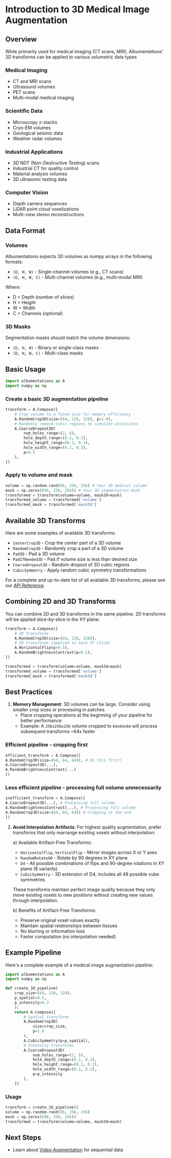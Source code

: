 # Introduction to 3D Medical Image Augmentation

## Overview

While primarily used for medical imaging (CT scans, MRI), Albumentations' 3D transforms can be applied to various volumetric data types

### Medical Imaging
- CT and MRI scans
- Ultrasound volumes
- PET scans
- Multi-modal medical imaging

### Scientific Data
- Microscopy z-stacks
- Cryo-EM volumes
- Geological seismic data
- Weather radar volumes

### Industrial Applications
- 3D NDT (Non-Destructive Testing) scans
- Industrial CT for quality control
- Material analysis volumes
- 3D ultrasonic testing data

### Computer Vision
- Depth camera sequences
- LiDAR point cloud voxelizations
- Multi-view stereo reconstructions

## Data Format

### Volumes
Albumentations expects 3D volumes as numpy arrays in the following formats:
- `(D, H, W)` - Single-channel volumes (e.g., CT scans)
- `(D, H, W, C)` - Multi-channel volumes (e.g., multi-modal MRI)

Where:
- D = Depth (number of slices)
- H = Height
- W = Width 
- C = Channels (optional)

### 3D Masks
Segmentation masks should match the volume dimensions:
- `(D, H, W)` - Binary or single-class masks
- `(D, H, W, C)` - Multi-class masks

## Basic Usage

```python
import albumentations as A
import numpy as np
```

### Create a basic 3D augmentation pipeline

```python
transform = A.Compose([
    # Crop volume to a fixed size for memory efficiency
    A.RandomCrop3D(size=(64, 128, 128), p=1.0),    
    # Randomly remove cubic regions to simulate occlusions
    A.CoarseDropout3D(
        num_holes_range=(2, 6),
        hole_depth_range=(0.1, 0.3),
        hole_height_range=(0.1, 0.3),
        hole_width_range=(0.1, 0.3),
        p=0.5
    ),    
])
```

### Apply to volume and mask

```python
volume = np.random.rand(96, 256, 256) # Your 3D medical volume
mask = np.zeros((96, 256, 256)) # Your 3D segmentation mask
transformed = transform(volume=volume, mask3d=mask)
transformed_volume = transformed['volume']
transformed_mask = transformed['mask3d']
```

## Available 3D Transforms

Here are some examples of available 3D transforms:

- `CenterCrop3D` - Crop the center part of a 3D volume
- `RandomCrop3D` - Randomly crop a part of a 3D volume
- `Pad3D` - Pad a 3D volume
- `PadIfNeeded3D` - Pad if volume size is less than desired size
- `CoarseDropout3D` - Random dropout of 3D cubic regions
- `CubicSymmetry` - Apply random cubic symmetry transformations

For a complete and up-to-date list of all available 3D transforms, please see our [API Reference](api_reference/augmentations/3d_transforms.md).

## Combining 2D and 3D Transforms

You can combine 2D and 3D transforms in the same pipeline. 2D transforms will be applied slice-by-slice in the XY plane:

```python
transform = A.Compose([
    # 3D transforms
    A.RandomCrop3D(size=(64, 128, 128)),
    # 2D transforms (applied to each XY slice)
    A.HorizontalFlip(p=0.5),
    A.RandomBrightnessContrast(p=0.2),
])

transformed = transform(volume=volume, mask3d=mask)
transformed_volume = transformed['volume']
transformed_mask = transformed['mask3d']
```


## Best Practices

1. **Memory Management**: 3D volumes can be large. Consider using smaller crop sizes or processing in patches.
   - Place cropping operations at the beginning of your pipeline for better performance
   - Example: A `256x256x256` volume cropped to `64x64x64` will process subsequent transforms ~64x faster

### Efficient pipeline - cropping first
```python
efficient_transform = A.Compose([
A.RandomCrop3D(size=(64, 64, 64)), # Do this first!
A.CoarseDropout3D(...),
A.RandomBrightnessContrast(...)
])
```

### Less efficient pipeline - processing full volume unnecessarily
```python
inefficient_transform = A.Compose([
A.CoarseDropout3D(...), # Processing full volume
A.RandomBrightnessContrast(...), # Processing full volume
A.RandomCrop3D(size=(64, 64, 64)) # Cropping at the end
])
```

2. **Avoid Interpolation Artifacts**: For highest quality augmentation, prefer transforms that only rearrange existing voxels without interpolation:

   a) Available Artifact-Free Transforms:
      - `HorizontalFlip`, `VerticalFlip` - Mirror images across X or Y axes
      - `RandomRotate90` - Rotate by 90 degrees in XY plane
      - `D4` - All possible combinations of flips and 90-degree rotations in XY plane (8 variants)
      - `CubicSymmetry` - 3D extension of D4, includes all 48 possible cube symmetries

   These transforms maintain perfect image quality because they only move existing voxels to new positions without creating new values through interpolation.

    b) Benefits of Artifact-Free Transforms:
    - Preserve original voxel values exactly
    - Maintain spatial relationships between tissues
    - No blurring or information loss
    - Faster computation (no interpolation needed)

## Example Pipeline

Here's a complete example of a medical image augmentation pipeline:

```python
import albumentations as A
import numpy as np

def create_3d_pipeline(
    crop_size=(64, 128, 128),
    p_spatial=0.5,
    p_intensity=0.3
    ):
    return A.Compose([
        # Spatial transforms
        A.RandomCrop3D(
            size=crop_size,
            p=1.0
        ),
        A.CubicSymmetry(p=p_spatial),
        # Intensity transforms
        A.CoarseDropout3D(
            num_holes_range=(2, 5),
            hole_depth_range=(0.1, 0.2),
            hole_height_range=(0.1, 0.2),
            hole_width_range=(0.1, 0.2),
            p=p_intensity
        ),
    ])
```

### Usage

```python
transform = create_3d_pipeline()
volume = np.random.rand(96, 256, 256)
mask = np.zeros((96, 256, 256))
transformed = transform(volume=volume, mask3d=mask)
```


## Next Steps

- Learn about [Video Augmentation](./video_augmentation.md) for sequential data
